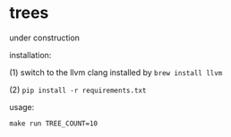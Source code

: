 # trees

under construction

installation:

(1) switch to the llvm clang installed by `brew install llvm`

(2) `pip install -r requirements.txt`

usage:
```
make run TREE_COUNT=10
```
